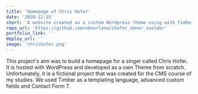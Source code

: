 ```yaml
---
title: 'Homepage of Chris Hofer'
date: '2020-12-15'
short: 'A website created as a custom Wordpress theme using with Timber Templating'
repo_url: 'https://github.com/ebnerlena/chofer_ebner_soelder'
portfolio_link: ''
deploy_url: ''
image: 'chrishofer.png'
---
```


This project's aim was to build a homepage for a singer called Chris Hofer.
It is hosted with WordPress and developed as a own Theme from scratch.
Unfortunately, it is a fictional project that was created for the CMS course of my
studies.
We used Timber as a templating language, advanced custom fields and Contact Form 7.
